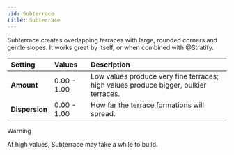 ```yaml
---
uid: Subterrace
title: Subterrace
---
```


Subterrace creates overlapping terraces with large, rounded corners and gentle slopes. It works great by itself, or when combined with @Stratify.

| Setting        | Values      | Description |
| :------------- | :---------- | :---------- |
| **Amount**     | 0.00 - 1.00 | Low values produce very fine terraces; high values produce bigger, bulkier terraces. |
| **Dispersion** | 0.00 - 1.00 | How far the terrace formations will spread. |


> [!WARNING] 
> At high values, Subterrace may take a while to build.
